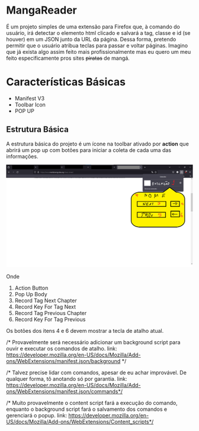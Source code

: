 # MangaReader

É um projeto simples de uma extensão para Firefox que, à comando do usuário, irá detectar o elemento html clicado e salvará a tag, classe e id (se houver) em um JSON junto da URL da página. Dessa forma, pretendo permitir que o usuário atribua teclas para passar e voltar páginas. Imagino que já exista algo assim feito mais profissionalmente mas eu quero um meu feito especificamente pros sites ~~piratas~~ de mangá.

# Características Básicas

- Manifest V3
- Toolbar Icon
- POP UP

## Estrutura Básica

A estrutura básica do projeto é um ícone na toolbar ativado por **action** que abrirá um pop up com botões para iniciar a coleta de cada uma das informações. 

![mock](./imgs/mock.png)

Onde

 1. Action Button
 2. Pop Up Body
 3. Record Tag Next Chapter
 4. Record Key For Tag Next
 5. Record Tag Previous Chapter
 6. Record Key For Tag Previous

Os botões dos itens 4 e 6 devem mostrar a tecla de atalho atual.

/* Provavelmente será necessário adicionar um background script para ouvir e executar os comandos de atalho. link: https://developer.mozilla.org/en-US/docs/Mozilla/Add-ons/WebExtensions/manifest.json/background */

/* Talvez precise lidar com comandos, apesar de eu achar improvável. De qualquer forma, tô anotando só por garantia. link: https://developer.mozilla.org/en-US/docs/Mozilla/Add-ons/WebExtensions/manifest.json/commands*/

/* Muito provavelmente o content script fará a execução do comando, enquanto o background script fará o salvamento dos comandos e gerenciará o popup. link: https://developer.mozilla.org/en-US/docs/Mozilla/Add-ons/WebExtensions/Content_scripts*/